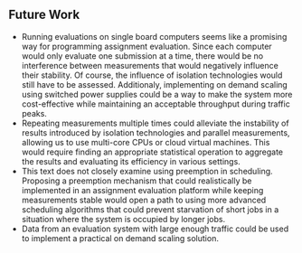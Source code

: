 ## Future Work

- Running evaluations on single board computers seems like a promising way for 
  programming assignment evaluation. Since each computer would only evaluate one 
  submission at a time, there would be no interference between measurements that 
  would negatively influence their stability. Of course, the influence of 
  isolation technologies would still have to be assessed. Additionaly, 
  implementing on demand scaling using switched power supplies could be a way to 
  make the system more cost-effective while maintaining an acceptable throughput 
  during traffic peaks.
- Repeating measurements multiple times could alleviate the instability of 
  results introduced by isolation technologies and parallel measurements, 
  allowing us to use multi-core CPUs or cloud virtual machines. This would 
  require finding an appropriate statistical operation to aggregate the results 
  and evaluating its efficiency in various settings.
- This text does not closely examine using preemption in scheduling. Proposing a 
  preemption mechanism that could realistically be implemented in an assignment 
  evaluation platform while keeping measurements stable would open a path to 
  using more advanced scheduling algorithms that could prevent starvation of 
  short jobs in a situation where the system is occupied by longer jobs.
- Data from an evaluation system with large enough traffic could be used to 
  implement a practical on demand scaling solution.


